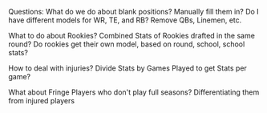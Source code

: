 Questions:
What do we do about blank positions?
Manually fill them in?
Do I have different models for WR, TE, and RB?
Remove QBs, Linemen, etc.

What to do about Rookies?
Combined Stats of Rookies drafted in the same round?
Do rookies get their own model, based on round, school, school stats?

How to deal with injuries?
Divide Stats by Games Played to get Stats per game?

What about Fringe Players who don't play full seasons?
Differentiating them from injured players